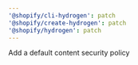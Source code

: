 ```yaml
---
'@shopify/cli-hydrogen': patch
'@shopify/create-hydrogen': patch
'@shopify/hydrogen': patch
---
```


Add a default content security policy
